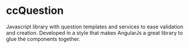 # ccQuestion
Javascript library with question templates and services to ease validation and creation.
Developed in a style that makes AngularJs a great library to glue the components together.

